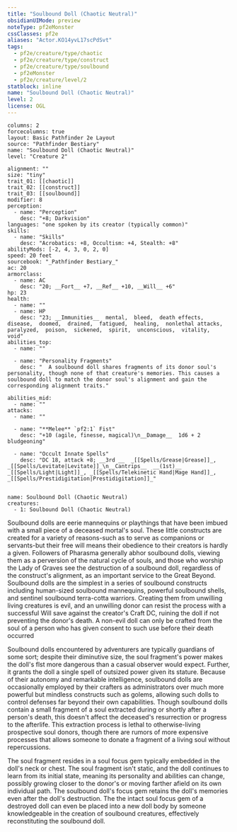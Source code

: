 ```yaml
---
title: "Soulbound Doll (Chaotic Neutral)"
obsidianUIMode: preview
noteType: pf2eMonster
cssClasses: pf2e
aliases: "Actor.KO14yvL17scPdSvt" 
tags:
  - pf2e/creature/type/chaotic
  - pf2e/creature/type/construct
  - pf2e/creature/type/soulbound
  - pf2eMonster
  - pf2e/creature/level/2
statblock: inline
name: "Soulbound Doll (Chaotic Neutral)"
level: 2
license: OGL
---
```


```statblock
columns: 2
forcecolumns: true
layout: Basic Pathfinder 2e Layout
source: "Pathfinder Bestiary"
name: "Soulbound Doll (Chaotic Neutral)"
level: "Creature 2"

alignment: ""
size: "tiny"
trait_01: [[chaotic]]
trait_02: [[construct]]
trait_03: [[soulbound]]
modifier: 8
perception:
  - name: "Perception"
    desc: "+8; Darkvision"
languages: "one spoken by its creator (typically common)"
skills:
  - name: "Skills"
    desc: "Acrobatics: +8, Occultism: +4, Stealth: +8"
abilityMods: [-2, 4, 3, 0, 2, 0]
speed: 20 feet
sourcebook: "_Pathfinder Bestiary_"
ac: 20
armorclass:
  - name: AC
    desc: "20; __Fort__ +7, __Ref__ +10, __Will__ +6"
hp: 23
health:
  - name: ""
  - name: HP
    desc: "23; __Immunities__  mental,  bleed,  death effects,  disease,  doomed,  drained,  fatigued,  healing,  nonlethal attacks,  paralyzed,  poison,  sickened,  spirit,  unconscious,  vitality,  void"
abilities_top:
  - name: ""

  - name: "Personality Fragments"
    desc: "  A soulbound doll shares fragments of its donor soul's personality, though none of that creature's memories. This causes a soulbound doll to match the donor soul's alignment and gain the corresponding alignment traits."

abilities_mid:
  - name: ""
attacks:
  - name: ""

  - name: "**Melee** `pf2:1` Fist"
    desc: "+10 (agile, finesse, magical)\n__Damage__  1d6 + 2 bludgeoning"

  - name: "Occult Innate Spells"
    desc: "DC 18, attack +8; __3rd __  _[[Spells/Grease|Grease]]_, _[[Spells/Levitate|Levitate]]_\n__Cantrips__  __(1st)__ _[[Spells/Light|Light]]_, _[[Spells/Telekinetic Hand|Mage Hand]]_, _[[Spells/Prestidigitation|Prestidigitation]]_"
 
```

```encounter-table
name: Soulbound Doll (Chaotic Neutral)
creatures:
  - 1: Soulbound Doll (Chaotic Neutral)
```



Soulbound dolls are eerie mannequins or playthings that have been imbued with a small piece of a deceased mortal's soul. These little constructs are created for a variety of reasons-such as to serve as companions or servants-but their free will means their obedience to their creators is hardly a given. Followers of Pharasma generally abhor soulbound dolls, viewing them as a perversion of the natural cycle of souls, and those who worship the Lady of Graves see the destruction of a soulbound doll, regardless of the construct's alignment, as an important service to the Great Beyond. Soulbound dolls are the simplest in a series of soulbound constructs including human-sized soulbound mannequins, powerful soulbound shells, and sentinel soulbound terra-cotta warriors. Creating them from unwilling living creatures is evil, and an unwilling donor can resist the process with a successful Will save against the creator's Craft DC, ruining the doll if not preventing the donor's death. A non-evil doll can only be crafted from the soul of a person who has given consent to such use before their death occurred

Soulbound dolls encountered by adventurers are typically guardians of some sort; despite their diminutive size, the soul fragment's power makes the doll's flst more dangerous than a casual observer would expect. Further, it grants the doll a single spell of outsized power given its stature. Because of their autonomy and remarkable intelligence, soulbound dolls are occasionally employed by their crafters as administrators over much more powerful but mindless constructs such as golems, allowing such dolls to control defenses far beyond their own capabilities. Though soulbound dolls contain a small fragment of a soul extracted during or shortly after a person's death, this doesn't affect the deceased's resurrection or progress to the afterlife. This extraction process is lethal to otherwise-living prospective soul donors, though there are rumors of more expensive processes that allows someone to donate a fragment of a living soul without repercussions.

The soul fragment resides in a soul focus gem typically embedded in the doll's neck or chest. The soul fragment isn't static, and the doll continues to learn from its initial state, meaning its personality and abilities can change, possibly growing closer to the donor's or moving farther afield on its own individual path. The soulbound doll's focus gem retains the doll's memories even after the doll's destruction. The the intact soul focus gem of a destroyed doll can even be placed into a new doll body by someone knowledgeable in the creation of soulbound creatures, effectively reconstituting the soulbound doll.

